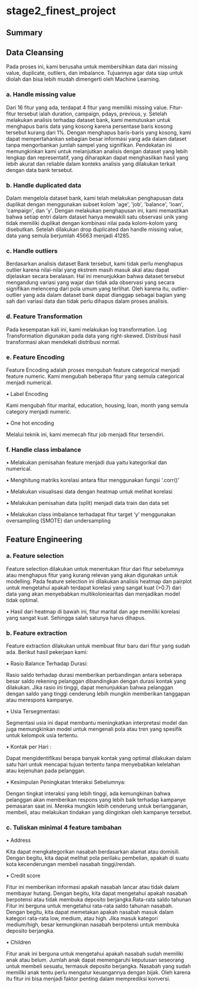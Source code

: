 # stage2_finest_project
## Summary

## Data Cleansing

Pada proses ini, kami berusaha untuk membersihkan data dari missing value, duplicate, outliers, dan imbalance. Tujuannya agar data siap untuk diolah dan bisa lebih mudah dimengerti oleh Machine Learning.

### a.	Handle missing value

Dari 16 fitur yang ada, terdapat 4 fitur yang memiliki missing value. Fitur-fitur tersebut ialah duration, campaign, pdays, previous, y. Setelah melakukan analisis terhadap dataset bank, kami memutuskan untuk menghapus baris data yang kosong karena persentase baris kosong tersebut kurang dari 1%. Dengan menghapus baris-baris yang kosong, kami dapat mempertahankan sebagian besar informasi yang ada dalam dataset tanpa mengorbankan jumlah sampel yang signifikan. Pendekatan ini memungkinkan kami untuk melanjutkan analisis dengan dataset yang lebih lengkap dan representatif, yang diharapkan dapat menghasilkan hasil yang lebih akurat dan reliable dalam konteks analisis yang dilakukan terkait dengan data bank tersebut.

### b.	Handle duplicated data

Dalam mengelola dataset bank, kami telah melakukan penghapusan data duplikat dengan menggunakan subset kolom 'age', 'job', 'balance', 'loan', 'campaign', dan 'y'. Dengan melakukan penghapusan ini, kami memastikan bahwa setiap entri dalam dataset hanya mewakili satu observasi unik yang tidak memiliki duplikat dengan kombinasi nilai pada kolom-kolom yang disebutkan. Setelah dilakukan drop duplicated dan handle missing value, data yang semula berjumlah 45663 menjadi 41285.

### c.	Handle outliers

Berdasarkan analisis dataset Bank tersebut, kami tidak perlu menghapus outlier karena nilai-nilai yang ekstrem masih masuk akal atau dapat dijelaskan secara beralasan. Hal ini menunjukkan bahwa dataset tersebut mengandung variasi yang wajar dan tidak ada observasi yang secara signifikan melenceng dari pola umum yang terlihat. Oleh karena itu, outlier-outlier yang ada dalam dataset bank dapat dianggap sebagai bagian yang sah dari variasi data dan tidak perlu dihapus dalam proses analisis.

### d.	Feature Transformation

Pada kesempatan kali ini, kami melakukan log transformation. Log Transformation digunakan pada data yang right-skewed. Distribusi hasil transformasi akan mendekati distribusi normal.

### e.	Feature Encoding

Feature Encoding adalah proses mengubah feature categorical menjadi feature numeric. Kami mengubah beberapa fitur yang semula categorical menjadi numerical. 

•	Label Encoding

Kami mengubah fitur marital, education, housing, loan, month yang semula category menjadi numeric.

•	One hot encoding

Melalui teknik ini, kami memecah fitur job menjadi fitur tersendiri.

### f.	Handle class imbalance

•	Melakukan pemisahan feature menjadi dua yaitu kategorikal dan numerical.

•	Menghitung matriks korelasi antara fitur menggunakan fungsi ‘.corr()’

•	Melakukan visualisasi data dengan heatmap untuk melihat korelasi

•	Melakukan pemisahan data (split) menjadi data train dan data set

•	Melakukan class imbalance terhadapat fitur target ‘y’ menggunakan oversampling (SMOTE) dan undersampling

## Feature Engineering

 ### a.	Feature selection

Feature selection dilakukan untuk menentukan fitur dari fitur sebelumnya atau menghapus fitur yang kurang relevan yang akan digunakan untuk modelling. Pada feature selection ini dilakukan analisis heatmap dan pairplot untuk mengetahui apakah terdapat korelasi yang sangat kuat (>0.7) dari data yang akan menyebabkan multikoloniearitas dan menjadikan model tidak optimal.

• Hasil dari heatmap di bawah ini, fitur marital dan age memiliki korelasi yang sangat kuat. Sehingga salah satunya harus dihapus.

### b.	Feature extraction

Feature extraction dilakukan untuk membuat fitur baru dari fitur yang sudah ada. Berikut hasil pekerjaan kami:

•	Rasio Balance Terhadap Durasi: 

Rasio saldo terhadap durasi memberikan perbandingan antara seberapa besar saldo rekening pelanggan dibandingkan dengan durasi kontak yang dilakukan. Jika rasio ini tinggi, dapat menunjukkan bahwa pelanggan dengan saldo yang tinggi cenderung lebih mungkin memberikan tanggapan atau merespons kampanye.

•	Usia Tersegmentasi: 

Segmentasi usia ini dapat membantu meningkatkan interpretasi model dan juga memungkinkan model untuk mengenali pola atau tren yang spesifik untuk kelompok usia tertentu.

•	Kontak per Hari : 

Dapat mengidentifikasi berapa banyak kontak yang optimal dilakukan dalam satu hari untuk mencapai tujuan tertentu tanpa menyebabkan kelelahan atau kejenuhan pada pelanggan.

•	Kesimpulan Peningkatan Interaksi Sebelumnya:  

Dengan tingkat interaksi yang lebih tinggi, ada kemungkinan bahwa pelanggan akan memberikan respons yang lebih baik terhadap kampanye pemasaran saat ini. Mereka mungkin lebih cenderung untuk berlangganan, membeli, atau melakukan tindakan yang diinginkan oleh kampanye tersebut.

### c.	Tuliskan minimal 4 feature tambahan

•	Address

Kita dapat mengkategorikan nasabah berdasarkan alamat atau domisili. Dengan begitu, kita dapat melihat pola perilaku pembelian, apakah di suatu kota kecenderungan membeli nasabah tinggi/rendah.

•	Credit score

Fitur ini memberikan informasi apakah nasabah lancar atau tidak dalam membayar hutang. Dengan begitu, kita dapat mengetahui apakah nasabah berpotensi atau tidak membuka deposito berjangka.Rata-rata saldo tahunan
Fitur ini berguna untuk mengetahui rata-rata saldo tahunan nasabah. Dengan begitu, kita dapat memetakan apakah nasabah masuk dalam kategori rata-rata low, medium, atau high. Jika masuk kategori medium/high, besar kemungkinan nasabah berpotensi untuk membuka deposito berjangka.

•	Children

Fitur anak ini berguna untuk mengetahui apakah nasabah sudah memiliki anak atau belum. 
Jumlah anak dapat memengaruhi keputusan seseorang untuk membeli sesuatu, termasuk deposito berjangka. Nasabah yang sudah memiliki anak tentu perlu mengatur keuangannya dengan bijak. Oleh karena itu fitur ini bisa menjadi faktor penting dalam memprediksi konversi.
